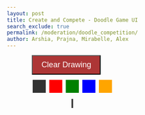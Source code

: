 ```yaml
---
layout: post 
title: Create and Compete - Doodle Game UI
search_exclude: true
permalink: /moderation/doodle_competition/
author: Arshia, Prajna, Mirabelle, Alex
---
```


<head>
    <meta charset="UTF-8">
    <meta name="viewport" content="width=device-width, initial-scale=1.0">
    <title>Drawing Canvas</title>
    <style>
        body { display: flex; flex-direction: column; justify-content: center; align-items: center; height: 100vh; margin: 0; }
        canvas { border: 2px solid #444; cursor: crosshair; margin-top: 10px; }
        .color-button {
            width: 30px;
            height: 30px;
            border: none;
            margin: 2px;
            cursor: pointer;
        }
    </style>
</head>
<body>

<div>
    <button onclick="clearCanvas()" style="font-size: 18px; background-color: #ad3636; padding: 10px 20px; color: white;">Clear Drawing</button>
    <div style="margin-top: 10px;">
        <button class="color-button" style="background-color: #333;" onclick="changeColor('#333')"></button>
        <button class="color-button" style="background-color: #ff0000;" onclick="changeColor('#ff0000')"></button>
        <button class="color-button" style="background-color: #008000;" onclick="changeColor('#008000')"></button>
        <button class="color-button" style="background-color: #0000ff;" onclick="changeColor('#0000ff')"></button>
        <button class="color-button" style="background-color: #ffa500;" onclick="changeColor('#ffa500')"></button>
    </div>
</div>

<canvas id="drawingCanvas" width="600" height="400"></canvas>

<script>
    const canvas = document.getElementById('drawingCanvas');
    const ctx = canvas.getContext('2d');
    let drawing = false;
    let currentColor = '#ad3636';

    canvas.addEventListener('mousedown', startDrawing);
    canvas.addEventListener('mouseup', stopDrawing);
    canvas.addEventListener('mousemove', draw);

    function startDrawing(event) {
        drawing = true;
        ctx.beginPath();
        ctx.moveTo(event.clientX - canvas.offsetLeft, event.clientY - canvas.offsetTop);
    }

    function stopDrawing() {
        drawing = false;
        ctx.closePath();
    }

    function draw(event) {
        if (!drawing) return;
        ctx.lineWidth = 5;
        ctx.lineCap = 'round';
        ctx.strokeStyle = currentColor;
        ctx.lineTo(event.clientX - canvas.offsetLeft, event.clientY - canvas.offsetTop);
        ctx.stroke();
    }

    function clearCanvas() {
        ctx.clearRect(0, 0, canvas.width, canvas.height);
    }

    function changeColor(color) {
        currentColor = color;
    }
</script>

</body>
